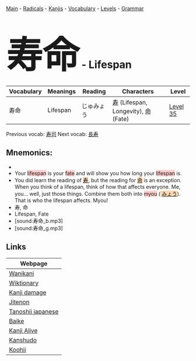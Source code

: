 <style> bigfont {font-size: 100px}</style>
[Main](../README.md) -
[Radicals](../radicals.md) -
[Kanjis](../kanjis.md) -
[Vocabulary](../vocabulary.md) -
[Levels](../levels.md) -
[Grammar](../grammar.md)
# <bigfont> 寿命</bigfont> - Lifespan 

| Vocabulary | Meanings | Reading | Characters | Level |
| --- | --- | --- | --- | --- |
| 寿命 | Lifespan | じゅみょう |  [寿](../kanjis/寿.md) (Lifespan, Longevity), [命](../kanjis/命.md) (Fate) | [Level 35](../levels/wk_level35.md) |

Previous vocab: [寿司](寿司.md) Next vocab: [長寿](長寿.md) 

## Mnemonics:

* 
* Your <span style="background-color:#ffcccb"> lifespan</span> is your <span style="background-color:#ffcccb"> fate</span> and will show you how long your <span style="background-color:#ffcccb"> lifespan</span> is.
* You did learn the reading of <span style="background-color:#fed8b1"> [寿](https://jisho.org/search/寿)</span>, but the reading for <span style="background-color:#fed8b1"> [命](https://jisho.org/search/命)</span> is an exception. When you think of a lifespan, think of how that affects everyone. Me, you... well, just those things. Combine them both into <span style="background-color:#ffcccb"> myou</span> (<span style="background-color:#fed8b1"> [みょう](https://jisho.org/search/みょう)</span>). That is who the lifespan affects. Myou!
* 寿, 命
* Lifespan, Fate
* [sound:寿命_b.mp3]
* [sound:寿命_g.mp3]


## Links 

| Webpage |
| --- |
| [Wanikani          ](https://www.wanikani.com/kanji/寿命) |
| [Wiktionary        ](https://en.wiktionary.org/wiki/寿命) |
| [Kanji damage      ](http://www.kanjidamage.com/kanji/search?utf8=✓&q=寿命) |
| [Jitenon           ](https://jitenon.com/kanji/寿命) |
| [Tanoshii japanese ](https://www.tanoshiijapanese.com/dictionary/kanji.cfm?k=寿命) |
| [Baike             ](https://baike.baidu.com/item/寿命) |
| [Kanji Alive       ](https://app.kanjialive.com/寿命) |
| [Kanshudo          ](https://www.kanshudo.com/searchmn?q=寿命) |
| [Koohii            ](https://kanji.koohii.com/study/kanji/寿命) |
